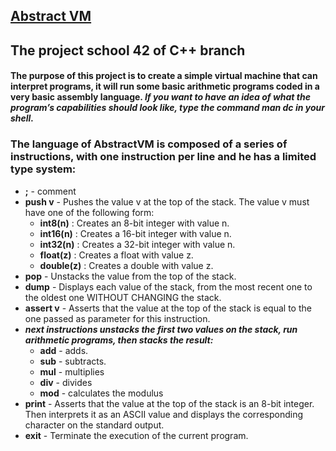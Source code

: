 ## [Abstract VM](https://github.com/Dude-Rocker/resources/blob/master/pdf-s/abstract-vm.pdf)
## The project school 42 of C++ branch
#### The purpose of this project is to create a simple virtual machine that can interpret programs, it will run some basic arithmetic programs coded in a very basic assembly language. *If you want to have an idea of what the program’s capabilities should look like, type the command man dc in your shell.*
### The language of AbstractVM is composed of a series of instructions, with one instruction per line and he has a limited type system:
* **;** - comment
* **push v** - Pushes the value v at the top of the stack. The value v must have one of the following form:
  * **int8(n)** : Creates an 8-bit integer with value n.
  * **int16(n)** : Creates a 16-bit integer with value n.
  * **int32(n)** : Creates a 32-bit integer with value n.
  * **float(z)** : Creates a float with value z.
  * **double(z)** : Creates a double with value z.
* **pop** - Unstacks the value from the top of the stack.
* **dump** - Displays each value of the stack, from the most recent one to the oldest one WITHOUT CHANGING the stack.
* **assert v** - Asserts that the value at the top of the stack is equal to the one passed as parameter for this instruction.
* ***next instructions unstacks the first two values on the stack, run arithmetic programs, then stacks the result:***
  * **add** - adds.
  * **sub** - subtracts.
  * **mul** - multiplies
  * **div** - divides
  * **mod** - calculates the modulus
* **print** - Asserts that the value at the top of the stack is an 8-bit integer. Then interprets it as an ASCII value and displays the corresponding character on the standard output.
* **exit** - Terminate the execution of the current program.
